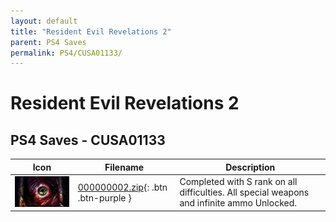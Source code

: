 ```yaml
---
layout: default
title: "Resident Evil Revelations 2"
parent: PS4 Saves
permalink: PS4/CUSA01133/
---
```

# Resident Evil Revelations 2

## PS4 Saves - CUSA01133

| Icon | Filename | Description |
|------|----------|-------------|
| ![Resident Evil Revelations 2](icon0.png) | [000000002.zip](000000002.zip){: .btn .btn-purple } | Completed with S rank on all difficulties. All special weapons and infinite ammo Unlocked. |

